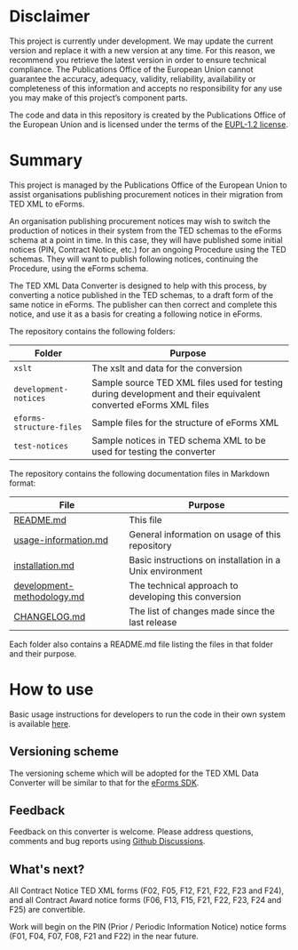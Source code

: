 
# Disclaimer
This project is currently under development. We may update the current version and replace it with a new version at any time. For this reason, we recommend you retrieve the latest version in order to ensure technical compliance. The Publications Office of the European Union cannot guarantee the accuracy, adequacy, validity, reliability, availability or completeness of this information and accepts no responsibility for any use you may make of this project’s component parts.

The code and data in this repository is created by the Publications Office of the European Union and is licensed under the terms of the [EUPL-1.2 license](LICENSE).

# Summary

This project is managed by the Publications Office of the European Union to assist organisations publishing procurement notices in their migration from TED XML to eForms. 

An organisation publishing procurement notices may wish to switch the production of notices in their system from the TED schemas to the eForms schema at a point in time. In this case, they will have published some initial notices (PIN, Contract Notice, etc.) for an ongoing Procedure using the TED schemas. They will want to publish following notices, continuing the Procedure, using the eForms schema. 

The TED XML Data Converter is designed to help with this process, by converting a notice published in the TED schemas, to a draft form of the same notice in eForms. The publisher can then correct and complete this notice, and use it as a basis for creating a following notice in eForms.

The repository contains the following folders:

| Folder | Purpose |
| --- | --- |
| `xslt` | The xslt and data for the conversion |
| `development-notices` | Sample source TED XML files used for testing during development and their equivalent converted eForms XML files |
| `eforms-structure-files` | Sample files for the structure of eForms XML |
| `test-notices` | Sample notices in TED schema XML to be used for testing the converter |

The repository contains the following documentation files in Markdown format:

| File | Purpose |
| --- | --- |
| [README.md](README.md) | This file |
| [usage-information.md](usage-information.md) | General information on usage of this repository |
| [installation.md](installation.md) | Basic instructions on installation in a Unix environment |
| [development-methodology.md](development-methodology.md) | The technical approach to developing this conversion |
| [CHANGELOG.md](CHANGELOG.md) | The list of changes made since the last release |

Each folder also contains a README.md file listing the files in that folder and their purpose.


# How to use

Basic usage instructions for developers to run the code in their own system is available [here](usage-information.md).


## Versioning scheme

The versioning scheme which will be adopted for the TED XML Data Converter will be similar to that for the [eForms SDK](https://docs.ted.europa.eu/eforms/latest/versioning.html).


## Feedback

Feedback on this converter is welcome. Please address questions, comments and bug reports using [Github Discussions](https://github.com/OP-TED/ted-xml-data-converter/discussions).


## What's next?
All Contract Notice TED XML forms (F02, F05, F12, F21, F22, F23 and F24), and all Contract Award notice forms (F06, F13, F15, F21, F22, F23, F24 and F25) are convertible.

Work will begin on the PIN (Prior / Periodic Information Notice) notice forms (F01, F04, F07, F08, F21 and F22) in the near future.

